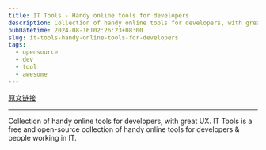 ```yaml
---
title: IT Tools - Handy online tools for developers
description: Collection of handy online tools for developers, with great UX. IT Tools is a free and open-source collection of handy online tools for developers & people working in IT.
pubDatetime: 2024-08-16T02:26:23+08:00
slug: it-tools-handy-online-tools-for-developers
tags: 
  - opensource
  - dev
  - tool
  - awesome
---
```


[原文链接](https://it-tools.tech/)

---

Collection of handy online tools for developers, with great UX. IT Tools is a free and open-source collection of handy online tools for developers & people working in IT.
